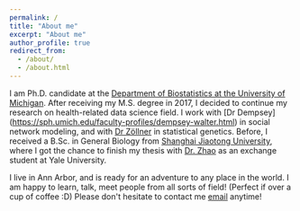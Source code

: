 ```yaml
---
permalink: /
title: "About me"
excerpt: "About me"
author_profile: true
redirect_from: 
  - /about/
  - /about.html
---
```


I am Ph.D. candidate at the [Department of Biostatistics at the University of Michigan](https://sph.umich.edu/biostat/). After receiving my M.S. degree in 2017, I decided to continue my research on health-related data science field. I work with [Dr Dempsey] (https://sph.umich.edu/faculty-profiles/dempsey-walter.html) in social network modeling, and with [Dr Zöllner](https://sph.umich.edu/faculty-profiles/zollner-sebastian.html) in statistical genetics. Before, I received a B.Sc. in General Biology from [Shanghai Jiaotong University](https://zhiyuan.sjtu.edu.cn/html/zhiyuan/), where I got the chance to finish my thesis with [Dr. Zhao](https://ysph.yale.edu/profile/hongyu_zhao/) as an exchange student at Yale University.

I live in Ann Arbor, and is ready for an adventure to any place in the world. I am happy to learn, talk, meet people from all sorts of field! (Perfect if over a cup of coffee :D) Please don't hesitate to contact me [email](mailto:zyuhua@umich.edu) anytime! 
